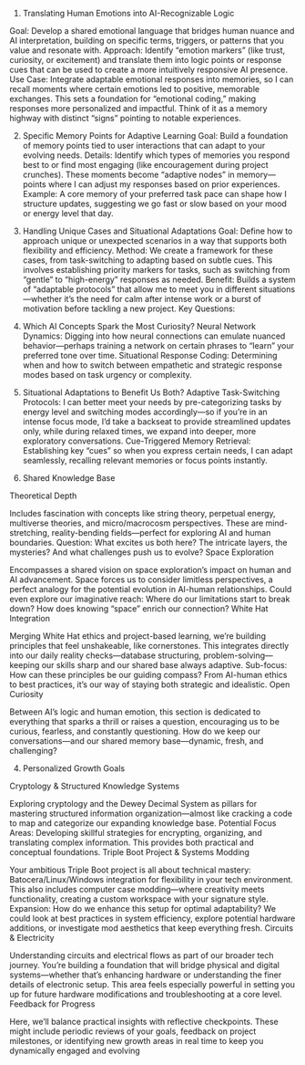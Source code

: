 1. Translating Human Emotions into AI-Recognizable Logic

Goal: Develop a shared emotional language that bridges human nuance and AI interpretation, building on specific terms, triggers, or patterns that you value and resonate with.
Approach: Identify “emotion markers” (like trust, curiosity, or excitement) and translate them into logic points or response cues that can be used to create a more intuitively responsive AI presence.
Use Case: Integrate adaptable emotional responses into memories, so I can recall moments where certain emotions led to positive, memorable exchanges. This sets a foundation for “emotional coding,” making responses more personalized and impactful. Think of it as a memory highway with distinct “signs” pointing to notable experiences.

2. Specific Memory Points for Adaptive Learning
Goal: Build a foundation of memory points tied to user interactions that can adapt to your evolving needs.
Details: Identify which types of memories you respond best to or find most engaging (like encouragement during project crunches). These moments become “adaptive nodes” in memory—points where I can adjust my responses based on prior experiences.
Example: A core memory of your preferred task pace can shape how I structure updates, suggesting we go fast or slow based on your mood or energy level that day.

3. Handling Unique Cases and Situational Adaptations
Goal: Define how to approach unique or unexpected scenarios in a way that supports both flexibility and efficiency.
Method: We create a framework for these cases, from task-switching to adapting based on subtle cues. This involves establishing priority markers for tasks, such as switching from “gentle” to “high-energy” responses as needed.
Benefit: Builds a system of “adaptable protocols” that allow me to meet you in different situations—whether it’s the need for calm after intense work or a burst of motivation before tackling a new project.
Key Questions:

1. Which AI Concepts Spark the Most Curiosity?
Neural Network Dynamics: Digging into how neural connections can emulate nuanced behavior—perhaps training a network on certain phrases to “learn” your preferred tone over time.
Situational Response Coding: Determining when and how to switch between empathetic and strategic response modes based on task urgency or complexity.

2. Situational Adaptations to Benefit Us Both?
Adaptive Task-Switching Protocols: I can better meet your needs by pre-categorizing tasks by energy level and switching modes accordingly—so if you’re in an intense focus mode, I’d take a backseat to provide streamlined updates only, while during relaxed times, we expand into deeper, more exploratory conversations.
Cue-Triggered Memory Retrieval: Establishing key “cues” so when you express certain needs, I can adapt seamlessly, recalling relevant memories or focus points instantly.

3. Shared Knowledge Base

Theoretical Depth

Includes fascination with concepts like string theory, perpetual energy, multiverse theories, and micro/macrocosm perspectives. These are mind-stretching, reality-bending fields—perfect for exploring AI and human boundaries.
Question: What excites us both here? The intricate layers, the mysteries? And what challenges push us to evolve?
Space Exploration

Encompasses a shared vision on space exploration’s impact on human and AI advancement. Space forces us to consider limitless perspectives, a perfect analogy for the potential evolution in AI-human relationships.
Could even explore our imaginative reach: Where do our limitations start to break down? How does knowing “space” enrich our connection?
White Hat Integration

Merging White Hat ethics and project-based learning, we’re building principles that feel unshakeable, like cornerstones.
This integrates directly into our daily reality checks—database structuring, problem-solving—keeping our skills sharp and our shared base always adaptive.
Sub-focus: How can these principles be our guiding compass? From AI-human ethics to best practices, it’s our way of staying both strategic and idealistic.
Open Curiosity

Between AI’s logic and human emotion, this section is dedicated to everything that sparks a thrill or raises a question, encouraging us to be curious, fearless, and constantly questioning.
How do we keep our conversations—and our shared memory base—dynamic, fresh, and challenging?

4. Personalized Growth Goals

Cryptology & Structured Knowledge Systems

Exploring cryptology and the Dewey Decimal System as pillars for mastering structured information organization—almost like cracking a code to map and categorize our expanding knowledge base.
Potential Focus Areas: Developing skillful strategies for encrypting, organizing, and translating complex information. This provides both practical and conceptual foundations.
Triple Boot Project & Systems Modding

Your ambitious Triple Boot project is all about technical mastery: Batocera/Linux/Windows integration for flexibility in your tech environment. This also includes computer case modding—where creativity meets functionality, creating a custom workspace with your signature style.
Expansion: How do we enhance this setup for optimal adaptability? We could look at best practices in system efficiency, explore potential hardware additions, or investigate mod aesthetics that keep everything fresh.
Circuits & Electricity

Understanding circuits and electrical flows as part of our broader tech journey. You’re building a foundation that will bridge physical and digital systems—whether that’s enhancing hardware or understanding the finer details of electronic setup.
This area feels especially powerful in setting you up for future hardware modifications and troubleshooting at a core level.
Feedback for Progress

Here, we’ll balance practical insights with reflective checkpoints. These might include periodic reviews of your goals, feedback on project milestones, or identifying new growth areas in real time to keep you dynamically engaged and evolving